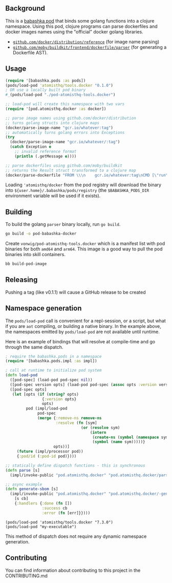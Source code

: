 ## Background

This is a [babashka pod](https://github.com/babashka/pods) that binds some golang functions into a clojure namespace.  Using this pod, clojure programs can parse dockerfiles and docker images names using the "official" docker golang libraries.

* [`github.com/docker/distribution/reference`](https://github.com/distribution/distribution/blob/main/reference/reference.go) (for image name parsing)
* [`github.com/moby/buildkit/frontend/dockerfile/parser`](https://github.com/moby/buildkit/blob/master/frontend/dockerfile/parser/parser.go) (for generating a Dockerfile AST).

## Usage

```clojure
(require '[babashka.pods :as pods])
(pods/load-pod 'atomisthq/tools.docker "0.1.0")
; OR use a locally built pod binary
#_(pods/load-pod "./pod-atomisthq-tools.docker")

;; load-pod will create this namespace with two vars
(require '[pod.atomisthq.docker :as docker])

;; parse image names using github.com/docker/distribution
;; turns golang structs into clojure maps
(docker/parse-image-name "gcr.io/whatever:tag")
;; automatically turns golang errors into Exceptions
(try
  (docker/parse-image-name "gcr.io/whatever/:tag")
  (catch Exception e
    ;; invalid reference format
    (println (.getMessage e))))

;; parse dockerfiles using github.com/moby/buildkit
;; returns the Result struct transformed to a clojure map
(docker/parse-dockerfile "FROM \\\n    gcr.io/whatever:tag\nCMD [\"run\"]")
```

Loading `'atomisthq/docker` from the pod registry will download the binary into `${user.home}/.babashka/pods/registry` (the `$BABASHKA_PODS_DIR` environment variable will be used if it exists).

## Building

To build the golang `parser` binary locally, run `go build`.

```bash
go build -o pod-babashka-docker
```

Create `vonwig/pod-atomisthq-tools.docker` which is a manifest list with pod binaries for both `amd64` and `arm64`.  This image is a good way to pull the pod binaries into skill containers.

```bash
bb build-pod-image
```

## Releasing

Pushing a tag (like v0.1.1) will cause a GitHub release to be created

## Namespace generation

The `pods/load-pod` call is convenient for a repl-session, or a script, but what if you are `aot` compiling, or building a native binary.  In the example above, the namespaces emitted by `pods/load-pod` are not available until runtime.

Here is an example of bindings that will resolve at compile-time and go through the same dispatch.

```clj
; require the babashka.pods in a namespace
(require '[babashka.pods.impl :as impl])

; call at runtime to initialize pod system
(defn load-pod
  ([pod-spec] (load-pod pod-spec nil))
  ([pod-spec version opts] (load-pod pod-spec (assoc opts :version version)))
  ([pod-spec opts]
   (let [opts (if (string? opts)
                {:version opts}
                opts)
         pod (impl/load-pod
              pod-spec
              (merge {:remove-ns remove-ns
                      :resolve (fn [sym]
                                 (or (resolve sym)
                                     (intern
                                      (create-ns (symbol (namespace sym)))
                                      (symbol (name sym)))))}
                     opts))]
     (future (impl/processor pod))
     {:pod/id (:pod-id pod)})))

;; statically define dispatch functions - this is synchronous
(defn parse [s]
  (impl/invoke-public "pod.atomisthq.docker" "pod.atomisthq.docker/parse-dockerfile" [s] {}))

;; async example
(defn generate-sbom [s]
  (impl/invoke-public "pod.atomisthq.docker" "pod.atomisthq.docker/-generate-sbom"
    [s cb]
    {:handlers {:done (fn [])
                :success cb
                :error (fn [err]}})))
```

```
(pods/load-pod 'atomisthq/tools.docker "7.3.0")
(pods/load-pod "my-executable")
```

This method of dispatch does not require any dynamic namespace generation.

## Contributing

You can find information about contributing to this project in the CONTRIBUTING.md
